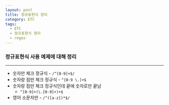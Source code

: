 ```yaml
---
layout: post
title: 정규표현식 정리
category: ETC
tags:
  - ETC
  - 정규표현식 정리
  - regex
---
```






### 정규표현식 사용 예제에 대해 정리

---

- 숫자만 체크 정규식 - `/^[0-9]+$/`
- 숫자랑 점만 체크 정규식 - `^[0-9 \.]+$`
- 숫자랑 점만 체크 정규식인데 끝에 숫자로만 끝남
  - `^[0-9]+(\.[0-9]+)+$`
- 영어 소문자만 - `/^([a-z])*$/` 